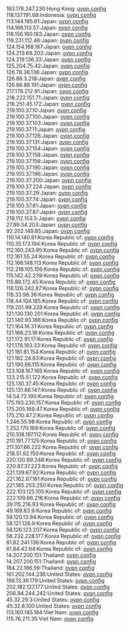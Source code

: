 183.178.247.230:Hong Kong: [ovpn config](vpn/183_178_247_230.ovpn)  
118.137.191.68:Indonesia: [ovpn config](vpn/118_137_191_68.ovpn)  
113.144.195.61:Japan: [ovpn config](vpn/113_144_195_61.ovpn)  
114.166.113.57:Japan: [ovpn config](vpn/114_166_113_57.ovpn)  
118.156.160.183:Japan: [ovpn config](vpn/118_156_160_183.ovpn)  
119.231.112.46:Japan: [ovpn config](vpn/119_231_112_46.ovpn)  
124.154.168.187:Japan: [ovpn config](vpn/124_154_168_187.ovpn)  
124.213.69.203:Japan: [ovpn config](vpn/124_213_69_203.ovpn)  
124.219.136.33:Japan: [ovpn config](vpn/124_219_136_33.ovpn)  
125.204.75.42:Japan: [ovpn config](vpn/125_204_75_42.ovpn)  
126.78.38.136:Japan: [ovpn config](vpn/126_78_38_136.ovpn)  
126.88.3.218:Japan: [ovpn config](vpn/126_88_3_218.ovpn)  
126.88.88.191:Japan: [ovpn config](vpn/126_88_88_191.ovpn)  
217.178.212.91:Japan: [ovpn config](vpn/217_178_212_91.ovpn)  
218.222.151.71:Japan: [ovpn config](vpn/218_222_151_71.ovpn)  
218.251.45.172:Japan: [ovpn config](vpn/218_251_45_172.ovpn)  
219.100.37.10:Japan: [ovpn config](vpn/219_100_37_10.ovpn)  
219.100.37.100:Japan: [ovpn config](vpn/219_100_37_100.ovpn)  
219.100.37.103:Japan: [ovpn config](vpn/219_100_37_103.ovpn)  
219.100.37.11:Japan: [ovpn config](vpn/219_100_37_11.ovpn)  
219.100.37.126:Japan: [ovpn config](vpn/219_100_37_126.ovpn)  
219.100.37.131:Japan: [ovpn config](vpn/219_100_37_131.ovpn)  
219.100.37.154:Japan: [ovpn config](vpn/219_100_37_154.ovpn)  
219.100.37.158:Japan: [ovpn config](vpn/219_100_37_158.ovpn)  
219.100.37.159:Japan: [ovpn config](vpn/219_100_37_159.ovpn)  
219.100.37.190:Japan: [ovpn config](vpn/219_100_37_190.ovpn)  
219.100.37.196:Japan: [ovpn config](vpn/219_100_37_196.ovpn)  
219.100.37.200:Japan: [ovpn config](vpn/219_100_37_200.ovpn)  
219.100.37.224:Japan: [ovpn config](vpn/219_100_37_224.ovpn)  
219.100.37.29:Japan: [ovpn config](vpn/219_100_37_29.ovpn)  
219.100.37.74:Japan: [ovpn config](vpn/219_100_37_74.ovpn)  
219.100.37.81:Japan: [ovpn config](vpn/219_100_37_81.ovpn)  
219.100.37.87:Japan: [ovpn config](vpn/219_100_37_87.ovpn)  
219.112.153.5:Japan: [ovpn config](vpn/219_112_153_5.ovpn)  
27.89.34.203:Japan: [ovpn config](vpn/27_89_34_203.ovpn)  
92.202.149.85:Japan: [ovpn config](vpn/92_202_149_85.ovpn)  
110.14.140.81:Korea Republic of: [ovpn config](vpn/110_14_140_81.ovpn)  
110.35.173.194:Korea Republic of: [ovpn config](vpn/110_35_173_194.ovpn)  
112.160.243.95:Korea Republic of: [ovpn config](vpn/112_160_243_95.ovpn)  
112.161.55.24:Korea Republic of: [ovpn config](vpn/112_161_55_24.ovpn)  
112.166.148.113:Korea Republic of: [ovpn config](vpn/112_166_148_113.ovpn)  
112.218.105.156:Korea Republic of: [ovpn config](vpn/112_218_105_156.ovpn)  
115.142.42.239:Korea Republic of: [ovpn config](vpn/115_142_42_239.ovpn)  
115.86.172.45:Korea Republic of: [ovpn config](vpn/115_86_172_45.ovpn)  
116.126.242.87:Korea Republic of: [ovpn config](vpn/116_126_242_87.ovpn)  
118.33.98.36:Korea Republic of: [ovpn config](vpn/118_33_98_36.ovpn)  
118.44.104.185:Korea Republic of: [ovpn config](vpn/118_44_104_185.ovpn)  
119.201.99.228:Korea Republic of: [ovpn config](vpn/119_201_99_228.ovpn)  
121.130.130.201:Korea Republic of: [ovpn config](vpn/121_130_130_201.ovpn)  
121.140.93.166:Korea Republic of: [ovpn config](vpn/121_140_93_166.ovpn)  
121.164.16.31:Korea Republic of: [ovpn config](vpn/121_164_16_31.ovpn)  
121.166.23.18:Korea Republic of: [ovpn config](vpn/121_166_23_18.ovpn)  
121.172.91.17:Korea Republic of: [ovpn config](vpn/121_172_91_17.ovpn)  
121.178.183.33:Korea Republic of: [ovpn config](vpn/121_178_183_33.ovpn)  
121.181.81.154:Korea Republic of: [ovpn config](vpn/121_181_81_154.ovpn)  
121.182.24.63:Korea Republic of: [ovpn config](vpn/121_182_24_63.ovpn)  
121.190.86.115:Korea Republic of: [ovpn config](vpn/121_190_86_115.ovpn)  
123.108.167.165:Korea Republic of: [ovpn config](vpn/123_108_167_165.ovpn)  
123.215.51.122:Korea Republic of: [ovpn config](vpn/123_215_51_122.ovpn)  
125.130.37.45:Korea Republic of: [ovpn config](vpn/125_130_37_45.ovpn)  
125.131.86.147:Korea Republic of: [ovpn config](vpn/125_131_86_147.ovpn)  
14.54.72.190:Korea Republic of: [ovpn config](vpn/14_54_72_190.ovpn)  
175.193.230.157:Korea Republic of: [ovpn config](vpn/175_193_230_157.ovpn)  
175.205.169.47:Korea Republic of: [ovpn config](vpn/175_205_169_47.ovpn)  
175.210.47.2:Korea Republic of: [ovpn config](vpn/175_210_47_2.ovpn)  
1.246.55.98:Korea Republic of: [ovpn config](vpn/1_246_55_98.ovpn)  
1.252.170.169:Korea Republic of: [ovpn config](vpn/1_252_170_169.ovpn)  
210.108.197.112:Korea Republic of: [ovpn config](vpn/210_108_197_112.ovpn)  
210.181.77.125:Korea Republic of: [ovpn config](vpn/210_181_77_125.ovpn)  
211.107.66.222:Korea Republic of: [ovpn config](vpn/211_107_66_222.ovpn)  
218.51.92.150:Korea Republic of: [ovpn config](vpn/218_51_92_150.ovpn)  
220.120.89.248:Korea Republic of: [ovpn config](vpn/220_120_89_248.ovpn)  
220.87.37.223:Korea Republic of: [ovpn config](vpn/220_87_37_223.ovpn)  
221.139.67.92:Korea Republic of: [ovpn config](vpn/221_139_67_92.ovpn)  
221.162.87.161:Korea Republic of: [ovpn config](vpn/221_162_87_161.ovpn)  
221.165.253.250:Korea Republic of: [ovpn config](vpn/221_165_253_250.ovpn)  
222.103.125.105:Korea Republic of: [ovpn config](vpn/222_103_125_105.ovpn)  
222.109.66.216:Korea Republic of: [ovpn config](vpn/222_109_66_216.ovpn)  
39.115.216.93:Korea Republic of: [ovpn config](vpn/39_115_216_93.ovpn)  
49.169.83.9:Korea Republic of: [ovpn config](vpn/49_169_83_9.ovpn)  
58.120.13.94:Korea Republic of: [ovpn config](vpn/58_120_13_94.ovpn)  
58.121.126.9:Korea Republic of: [ovpn config](vpn/58_121_126_9.ovpn)  
58.126.123.207:Korea Republic of: [ovpn config](vpn/58_126_123_207.ovpn)  
58.232.228.177:Korea Republic of: [ovpn config](vpn/58_232_228_177.ovpn)  
61.82.241.136:Korea Republic of: [ovpn config](vpn/61_82_241_136.ovpn)  
61.84.42.64:Korea Republic of: [ovpn config](vpn/61_84_42_64.ovpn)  
14.207.200.151:Thailand: [ovpn config](vpn/14_207_200_151.ovpn)  
14.207.200.151:Thailand: [ovpn config](vpn/14_207_200_151.ovpn)  
184.22.186.59:Thailand: [ovpn config](vpn/184_22_186_59.ovpn)  
161.202.144.236:United States: [ovpn config](vpn/161_202_144_236.ovpn)  
198.13.36.179:United States: [ovpn config](vpn/198_13_36_179.ovpn)  
202.182.127.177:United States: [ovpn config](vpn/202_182_127_177.ovpn)  
208.94.244.242:United States: [ovpn config](vpn/208_94_244_242.ovpn)  
45.32.29.3:United States: [ovpn config](vpn/45_32_29_3.ovpn)  
45.32.8.100:United States: [ovpn config](vpn/45_32_8_100.ovpn)  
113.160.145.184:Viet Nam: [ovpn config](vpn/113_160_145_184.ovpn)  
115.76.211.35:Viet Nam: [ovpn config](vpn/115_76_211_35.ovpn)  
